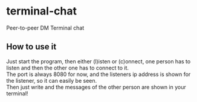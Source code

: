 # terminal-chat
Peer-to-peer DM Terminal chat

## How to use it
Just start the program, then either (l)isten or (c)onnect, one person has to listen and then the other one has to connect to it.   
The port is always 8080 for now, and the listeners ip address is shown for the listener, so it can easily be seen.  
Then just write and the messages of the other person are shown in your terminal!
